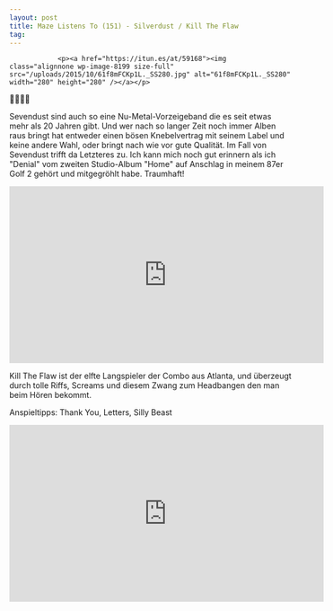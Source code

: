 ```yaml
---
layout: post
title: Maze Listens To (151) - Silverdust / Kill The Flaw
tag: 
---
```



                <p><a href="https://itun.es/at/59168"><img class="alignnone wp-image-8199 size-full" src="/uploads/2015/10/61f8mFCKp1L._SS280.jpg" alt="61f8mFCKp1L._SS280" width="280" height="280" /></a></p>
<p>🤘🤘🤘🤘</p>
<p>Sevendust sind auch so eine Nu-Metal-Vorzeigeband die es seit etwas mehr als 20 Jahren gibt. Und wer nach so langer Zeit noch immer Alben raus bringt hat entweder einen bösen Knebelvertrag mit seinem Label und keine andere Wahl, oder bringt nach wie vor gute Qualität. Im Fall von Sevendust trifft da Letzteres zu. Ich kann mich noch gut erinnern als ich &quot;Denial&quot; vom zweiten Studio-Album &quot;Home&quot; auf Anschlag in meinem 87er Golf 2 gehört und mitgegröhlt habe. Traumhaft!</p>
<iframe width="560" height="315" src="https://www.youtube.com/embed/SGUflZS7jG0" frameborder="0" allowfullscreen></iframe>
<p>Kill The Flaw ist der elfte Langspieler der Combo aus Atlanta, und überzeugt durch tolle Riffs, Screams und diesem Zwang zum Headbangen den man beim Hören bekommt.</p>
<p>Anspieltipps: Thank You, Letters, Silly Beast</p>
<iframe width="560" height="315" src="https://www.youtube.com/embed/04eYGRtHcQQ" frameborder="0" allowfullscreen></iframe>
            
